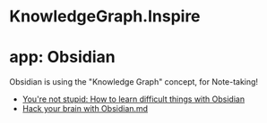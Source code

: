 # KnowledgeGraph.Inspire
# app: Obsidian
Obsidian is using the "Knowledge Graph" concept, for Note-taking!
- [You're not stupid: How to learn difficult things with Obsidian](https://youtu.be/QXIa0NAycGo)
- [Hack your brain with Obsidian.md](https://youtu.be/DbsAQSIKQXk)
